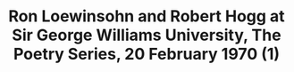 ---
layout: manifest
title: Ron Loewinsohn and Robert Hogg at Sir George Williams University, The Poetry
  Series, 20 February 1970 (1)
manifest_name: ron-loewinsohn-and-robert-hogg-at-sir-george-williams-university-the-poetry-series-20-february-1970-1-

---